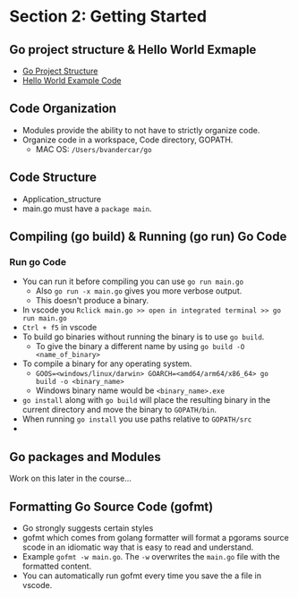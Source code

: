 # Section 2: Getting Started

## Go project structure & Hello World Exmaple
* [Go Project Structure](project-structure)
* [Hello World Example Code](code)

## Code Organization
* Modules provide the ability to not have to strictly organize code.
* Organize code in a workspace, Code directory, GOPATH.
  * MAC OS: `/Users/bvandercar/go`

## Code Structure
* Application_structure
* main.go must have a `package main`.


## Compiling (go build) & Running (go run) Go Code

### Run go Code
* You can run it before compiling you can use `go run main.go`
    * Also `go run -x main.go` gives you more verbose output.
    * This doesn't produce a binary.
* In vscode you `Rclick main.go >> open in integrated terminal >> go run main.go`
* `Ctrl + f5` in vscode
* To build go binaries without running the binary is to use `go build`.
    * To give the binary a different name by using `go build -O <name_of_binary>`
* To compile a binary for any operating system.
    * `GOOS=<windows/linux/darwin> GOARCH=<amd64/arm64/x86_64> go build -o <binary_name>`
    * Windows binary name would be `<binary_name>.exe`
* `go install` along with `go build` will place the resulting binary in the current directory and move the binary to `GOPATH/bin`.
* When running `go install` you use paths relative to `GOPATH/src`
* 

## Go packages and Modules

Work on this later in the course...


## Formatting Go Source Code (gofmt)

* Go strongly suggests certain styles
* gofmt which comes from golang formatter will format a pgorams source scode in an idiomatic way that is easy to read and understand.
* Example `gofmt -w main.go`. The `-w` overwrites the `main.go` file with the formatted content.
* You can automatically run gofmt every time you save the a file in vscode.
